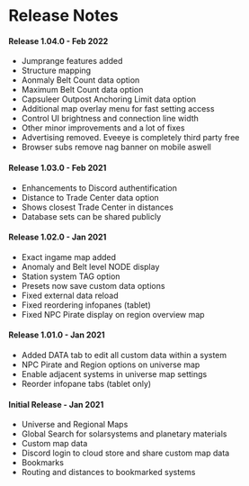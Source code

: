 # Release Notes

#### Release 1.04.0 - Feb 2022
- Jumprange features added
- Structure mapping
- Aonmaly Belt Count data option
- Maximum Belt Count data option
- Capsuleer Outpost Anchoring Limit data option
- Additional map overlay menu for fast setting access
- Control UI brightness and connection line width
- Other minor improvements and a lot of fixes
- Advertising removed. Eveeye is completely third party free
- Browser subs remove nag banner on mobile aswell

#### Release 1.03.0 - Feb 2021
- Enhancements to Discord authentification  
- Distance to Trade Center data option  
- Shows closest Trade Center in distances  
- Database sets can be shared publicly
 
#### Release 1.02.0 - Jan 2021
 - Exact ingame map added 
 - Anomaly and Belt level NODE display 
 - Station system TAG option
 - Presets now save custom data options
 - Fixed external data reload
 - Fixed reordering infopanes (tablet)
 - Fixed NPC Pirate display on region overview map

#### Release 1.01.0 - Jan 2021
- Added DATA tab to edit all custom data within a system 
- NPC Pirate and Region options on universe map 
- Enable adjacent systems in universe map settings 
- Reorder infopane tabs (tablet only)

#### Initial Release - Jan 2021
 - Universe and Regional Maps
 - Global Search for solarsystems and planetary materials
 - Custom map data
 - Discord login to cloud store and share custom map data
 - Bookmarks
 - Routing and distances to bookmarked systems




<!--stackedit_data:
eyJoaXN0b3J5IjpbOTgzODMwMjU3LDg5NzU2OTI2NywtMTUyMj
MxOTU1LC0xNDAzMDI3MDU3LDIwOTQ3NDY3NjgsODM4NzM5MjM5
LC0xMTA2NTgxNTI1LDQ4OTk2OTA3NSwyMDA1NTA1NzUyLDEzNz
MxOTk0OTAsMTMyMjM3NzI4OSwtMTcxMzU0MTg4MCwtMTU4MzA4
MjM0Myw3NjIxNDM4OTcsMTg4MzQ4NTY4LDYzNjk4MjI0OCwxMT
Q2MTE1OTkyLDEzOTcxNDk1NTIsLTU5OTY5OTk2NCwxNjkxMTIz
NzA0XX0=
-->